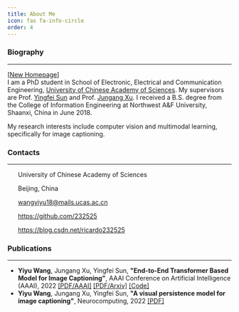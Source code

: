 ```yaml
---
title: About Me
icon: fas fa-info-circle
order: 4
---
```


### Biography
---
[[New Homepage](https://curya-wangyiyu.github.io)] \
I am a PhD student in School of Electronic, Electrical and Communication Engineering, [University of Chinese Academy of Sciences](http://english.ucas.ac.cn/). My supervisors are Prof. [Yingfei Sun](http://people.ucas.ac.cn/~yfsun) and Prof. [Jungang Xu](http://ccip.ucas.ac.cn/team/professor/%e5%be%90%e4%bf%8a%e5%88%9a/). I received a B.S. degree from the College of Information Engineering at Northwest A&F University, Shaanxi, China in June 2018.

My research interests include computer vision and multimodal learning, specifically for image captioning.

### Contacts
---
<ul>
    <p>
    <i class="fas fa-building"></i>
    University of Chinese Academy of Sciences
    </p>
</ul>

<ul>
    <p>
    <i class="fas fa-location-arrow"></i>
    Beijing, China
    </p>
</ul>

<ul>
    <p>
    <i class="fas fa-envelope"></i>
    <a href="mailto:wangyiyu18@mails.ucas.ac.cn">
     wangyiyu18@mails.ucas.ac.cn
    </a>
    </p>
</ul>

<ul>
    <p>
    <i class="fab fa-github"></i>
    <a href="https://github.com/232525">
     https://github.com/232525
    </a>
    </p>
</ul>

<ul>
    <p>
    <i class="fas fa-link"></i>
    <a href="https://blog.csdn.net/ricardo232525">
     https://blog.csdn.net/ricardo232525
    </a>
    </p>
</ul>


### Publications
---
+ __Yiyu Wang__, Jungang Xu, Yingfei Sun, __"End-to-End Transformer Based Model for Image Captioning"__, AAAI Conference on Artificial Intelligence (AAAI), 2022 [[PDF/AAAI]](https://ojs.aaai.org/index.php/AAAI/article/view/20160) [[PDF/Arxiv]](https://arxiv.org/abs/2203.15350) [[Code]](https://github.com/232525/PureT)
+ __Yiyu Wang__, Jungang Xu, Yingfei Sun, __"A visual persistence model for image captioning"__, Neurocomputing, 2022 [[PDF]](https://www.sciencedirect.com/science/article/pii/S0925231221014922?via%3Dihub)

